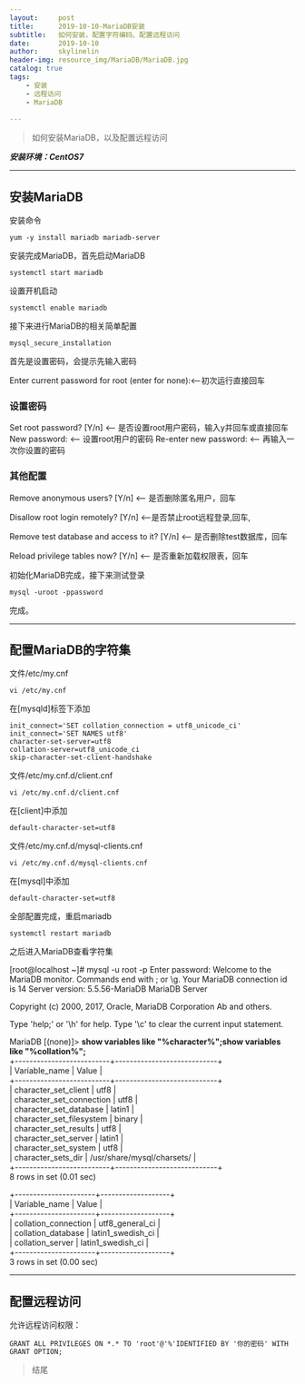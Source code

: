 ```yaml
---
layout:     post
title:      2019-10-10-MariaDB安装
subtitle:   如何安装，配置字符编码、配置远程访问
date:       2019-10-10
author:     skylinelin
header-img: resource_img/MariaDB/MariaDB.jpg
catalog: true
tags:
    - 安装
    - 远程访问
    - MariaDB
    
---
```


> 如何安装MariaDB，以及配置远程访问

***安装环境：CentOS7***

---
## 安装MariaDB

安装命令

```shell
yum -y install mariadb mariadb-server
```

安装完成MariaDB，首先启动MariaDB

```shell
systemctl start mariadb
```

设置开机启动

```shell
systemctl enable mariadb
```

接下来进行MariaDB的相关简单配置

```shell
mysql_secure_installation
```

首先是设置密码，会提示先输入密码

Enter current password for root (enter for none):<–初次运行直接回车

### 设置密码

Set root password? [Y/n] <– 是否设置root用户密码，输入y并回车或直接回车
New password: <– 设置root用户的密码
Re-enter new password: <– 再输入一次你设置的密码

### 其他配置

Remove anonymous users? [Y/n] <– 是否删除匿名用户，回车

Disallow root login remotely? [Y/n] <–是否禁止root远程登录,回车,

Remove test database and access to it? [Y/n] <– 是否删除test数据库，回车

Reload privilege tables now? [Y/n] <– 是否重新加载权限表，回车

初始化MariaDB完成，接下来测试登录

```shell
mysql -uroot -ppassword
```

完成。

---

## 配置MariaDB的字符集

文件/etc/my.cnf

```shell
vi /etc/my.cnf
```

在[mysqld]标签下添加

```shell
init_connect='SET collation_connection = utf8_unicode_ci' 
init_connect='SET NAMES utf8' 
character-set-server=utf8 
collation-server=utf8_unicode_ci 
skip-character-set-client-handshake
```

文件/etc/my.cnf.d/client.cnf

```shell
vi /etc/my.cnf.d/client.cnf
```

在[client]中添加

```shell
default-character-set=utf8
```

文件/etc/my.cnf.d/mysql-clients.cnf

```shell
vi /etc/my.cnf.d/mysql-clients.cnf
```

在[mysql]中添加

```shell
default-character-set=utf8
```

 全部配置完成，重启mariadb

```shell
systemctl restart mariadb
```

之后进入MariaDB查看字符集

[root@localhost ~]# mysql -u root -p
Enter password:
Welcome to the MariaDB monitor. Commands end with ; or \g.
Your MariaDB connection id is 14
Server version: 5.5.56-MariaDB MariaDB Server

Copyright (c) 2000, 2017, Oracle, MariaDB Corporation Ab and others.

Type 'help;' or '\h' for help. Type '\c' to clear the current input statement.

MariaDB [(none)]> **show variables like "%character%";show variables like "%collation%";**</br>
+--------------------------+----------------------------+</br>
| Variable_name | Value |</br>
+--------------------------+----------------------------+</br>
| character_set_client | utf8 |</br>
| character_set_connection | utf8 |</br>
| character_set_database | latin1 |</br>
| character_set_filesystem | binary |</br>
| character_set_results | utf8 |</br>
| character_set_server | latin1 |</br>
| character_set_system | utf8 |</br>
| character_sets_dir | /usr/share/mysql/charsets/ |</br>
+--------------------------+----------------------------+</br>
8 rows in set (0.01 sec)</br>

+----------------------+-------------------+</br>
| Variable_name | Value |</br>
+----------------------+-------------------+</br>
| collation_connection | utf8_general_ci |</br>
| collation_database | latin1_swedish_ci |</br>
| collation_server | latin1_swedish_ci |</br>
+----------------------+-------------------+</br>
3 rows in set (0.00 sec)</br>

---

## 配置远程访问

允许远程访问权限：

```shell
GRANT ALL PRIVILEGES ON *.* TO 'root'@'%'IDENTIFIED BY '你的密码' WITH GRANT OPTION;
```

> 结尾
